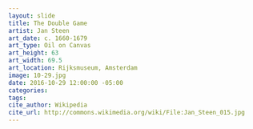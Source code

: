 ```yaml
---
layout: slide
title: The Double Game
artist: Jan Steen
art_date: c. 1660-1679
art_type: Oil on Canvas
art_height: 63
art_width: 69.5
art_location: Rijksmuseum, Amsterdam
image: 10-29.jpg
date: 2016-10-29 12:00:00 -05:00
categories:
tags:
cite_author: Wikipedia
cite_url: http://commons.wikimedia.org/wiki/File:Jan_Steen_015.jpg
---
```

